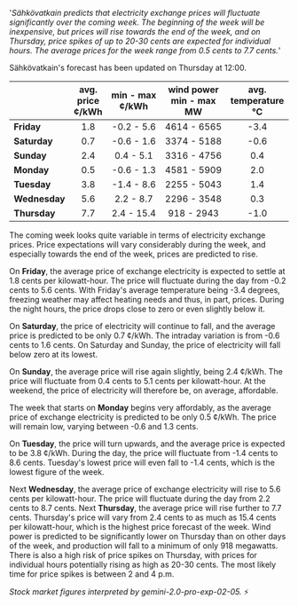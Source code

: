 '*Sähkövatkain predicts that electricity exchange prices will fluctuate significantly over the coming week. The beginning of the week will be inexpensive, but prices will rise towards the end of the week, and on Thursday, price spikes of up to 20-30 cents are expected for individual hours. The average prices for the week range from 0.5 cents to 7.7 cents.*'

Sähkövatkain's forecast has been updated on Thursday at 12:00.

|   | avg.<br>price<br>¢/kWh | min - max<br>¢/kWh | wind power<br>min - max<br>MW | avg.<br>temperature<br>°C |
|:-------------|:----------------:|:----------------:|:-------------:|:-------------:|
| **Friday** | 1.8 | -0.2 - 5.6 | 4614 - 6565 | -3.4 |
| **Saturday** | 0.7 | -0.6 - 1.6 | 3374 - 5188 | -0.6 |
| **Sunday** | 2.4 | 0.4 - 5.1 | 3316 - 4756 | 0.4 |
| **Monday** | 0.5 | -0.6 - 1.3 | 4581 - 5909 | 2.0 |
| **Tuesday** | 3.8 | -1.4 - 8.6 | 2255 - 5043 | 1.4 |
| **Wednesday** | 5.6 | 2.2 - 8.7 | 2296 - 3548 | 0.3 |
| **Thursday** | 7.7 | 2.4 - 15.4 | 918 - 2943 | -1.0 |

The coming week looks quite variable in terms of electricity exchange prices. Price expectations will vary considerably during the week, and especially towards the end of the week, prices are predicted to rise.

On **Friday**, the average price of exchange electricity is expected to settle at 1.8 cents per kilowatt-hour. The price will fluctuate during the day from -0.2 cents to 5.6 cents. With Friday's average temperature being -3.4 degrees, freezing weather may affect heating needs and thus, in part, prices. During the night hours, the price drops close to zero or even slightly below it.

On **Saturday**, the price of electricity will continue to fall, and the average price is predicted to be only 0.7 ¢/kWh. The intraday variation is from -0.6 cents to 1.6 cents. On Saturday and Sunday, the price of electricity will fall below zero at its lowest.

On **Sunday**, the average price will rise again slightly, being 2.4 ¢/kWh. The price will fluctuate from 0.4 cents to 5.1 cents per kilowatt-hour. At the weekend, the price of electricity will therefore be, on average, affordable.

The week that starts on **Monday** begins very affordably, as the average price of exchange electricity is predicted to be only 0.5 ¢/kWh. The price will remain low, varying between -0.6 and 1.3 cents.

On **Tuesday**, the price will turn upwards, and the average price is expected to be 3.8 ¢/kWh. During the day, the price will fluctuate from -1.4 cents to 8.6 cents. Tuesday's lowest price will even fall to -1.4 cents, which is the lowest figure of the week.

Next **Wednesday**, the average price of exchange electricity will rise to 5.6 cents per kilowatt-hour. The price will fluctuate during the day from 2.2 cents to 8.7 cents. Next **Thursday**, the average price will rise further to 7.7 cents. Thursday's price will vary from 2.4 cents to as much as 15.4 cents per kilowatt-hour, which is the highest price forecast of the week. Wind power is predicted to be significantly lower on Thursday than on other days of the week, and production will fall to a minimum of only 918 megawatts. There is also a high risk of price spikes on Thursday, with prices for individual hours potentially rising as high as 20-30 cents. The most likely time for price spikes is between 2 and 4 p.m.

*Stock market figures interpreted by gemini-2.0-pro-exp-02-05.* ⚡

